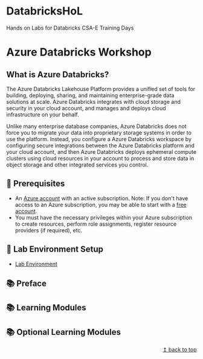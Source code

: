 # DatabricksHoL
Hands on Labs for Databricks CSA-E Training Days


# Azure Databricks Workshop

## What is Azure Databricks?

The Azure Databricks Lakehouse Platform provides a unified set of tools for building, deploying, sharing, and maintaining enterprise-grade data solutions at scale. Azure Databricks integrates with cloud storage and security in your cloud account, and manages and deploys cloud infrastructure on your behalf.

Unlike many enterprise database companies, Azure Databricks does not force you to migrate your data into proprietary storage systems in order to use the platform. Instead, you configure a Azure Databricks workspace by configuring secure integrations between the Azure Databricks platform and your cloud account, and then Azure Databricks deploys ephemeral compute clusters using cloud resources in your account to process and store data in object storage and other integrated services you control.

## :thinking: Prerequisites

* An [Azure account](https://azure.microsoft.com/free/) with an active subscription. Note: If you don't have access to an Azure subscription, you may be able to start with a [free account](https://www.azure.com/free).
* You must have the necessary privileges within your Azure subscription to create resources, perform role assignments, register resource providers (if required), etc.

## :test_tube: Lab Environment Setup

* [Lab Environment](./modules/module00.md)

## :books: Preface



## :books: Learning Modules


## :books: Optional Learning Modules


<div align="right"><a href="#microsoft-purview-workshop">↥ back to top</a></div>
